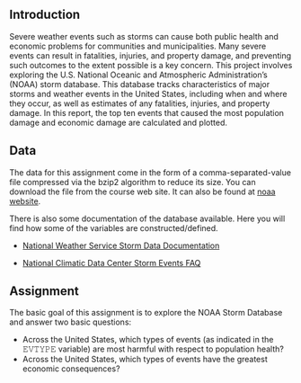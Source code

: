 ## Introduction

Severe weather events such as storms can cause both public health and economic problems for communities and municipalities. Many severe events can result in fatalities, injuries, and property damage, and preventing such outcomes to the extent possible is a key concern. This project involves exploring the U.S. National Oceanic and Atmospheric Administration’s (NOAA) storm database. This database tracks characteristics of major storms and weather events in the United States, including when and where they occur, as well as estimates of any fatalities, injuries, and property damage. In this report, the top ten events that caused the most population damage and economic damage are calculated and plotted.  

## Data

The data for this assignment come in the form of a comma-separated-value file compressed via the bzip2 algorithm to reduce its size. You can download the file from the course web site. It can also be found at [noaa website](https://www.ncdc.noaa.gov/stormevents/ftp.jsp).

There is also some documentation of the database available. Here you will find how some of the variables are constructed/defined.

- [National Weather Service Storm Data Documentation](https://d396qusza40orc.cloudfront.net/repdata%2Fpeer2_doc%2Fpd01016005curr.pdf)

- [National Climatic Data Center Storm Events FAQ](https://d396qusza40orc.cloudfront.net/repdata%2Fpeer2_doc%2FNCDC%20Storm%20Events-FAQ%20Page.pdf)

## Assignment

The basic goal of this assignment is to explore the NOAA Storm Database and answer two basic questions:

- Across the United States, which types of events (as indicated in the 𝙴𝚅𝚃𝚈𝙿𝙴 variable) are most harmful with respect to population health?
- Across the United States, which types of events have the greatest economic consequences?

